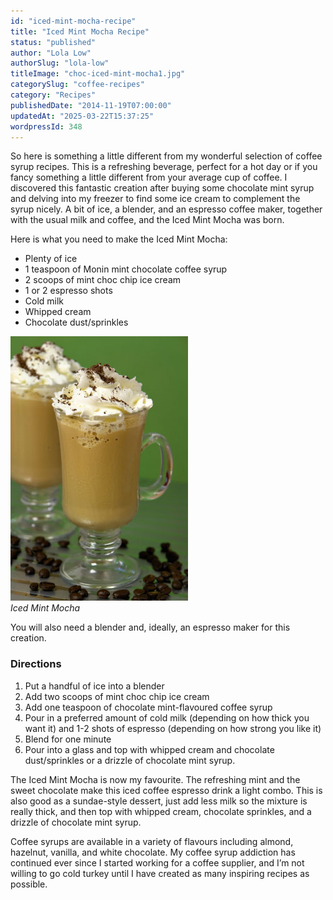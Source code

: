 ```yaml
---
id: "iced-mint-mocha-recipe"
title: "Iced Mint Mocha Recipe"
status: "published"
author: "Lola Low"
authorSlug: "lola-low"
titleImage: "choc-iced-mint-mocha1.jpg"
categorySlug: "coffee-recipes"
category: "Recipes"
publishedDate: "2014-11-19T07:00:00"
updatedAt: "2025-03-22T15:37:25"
wordpressId: 348
---
```


So here is something a little different from my wonderful selection of coffee syrup recipes. This is a refreshing beverage, perfect for a hot day or if you fancy something a little different from your average cup of coffee. I discovered this fantastic creation after buying some chocolate mint syrup and delving into my freezer to find some ice cream to complement the syrup nicely. A bit of ice, a blender, and an espresso coffee maker, together with the usual milk and coffee, and the Iced Mint Mocha was born.

Here is what you need to make the Iced Mint Mocha:

-   Plenty of ice
-   1 teaspoon of Monin mint chocolate coffee syrup
-   2 scoops of mint choc chip ice cream
-   1 or 2 espresso shots
-   Cold milk
-   Whipped cream
-   Chocolate dust/sprinkles

![iced mint mocha](choc-iced-mint-mocha1.jpg)  
*Iced Mint Mocha*

You will also need a blender and, ideally, an espresso maker for this creation.

### Directions

1.  Put a handful of ice into a blender
2.  Add two scoops of mint choc chip ice cream
3.  Add one teaspoon of chocolate mint-flavoured coffee syrup
4.  Pour in a preferred amount of cold milk (depending on how thick you want it) and 1-2 shots of espresso (depending on how strong you like it)
5.  Blend for one minute
6.  Pour into a glass and top with whipped cream and chocolate dust/sprinkles or a drizzle of chocolate mint syrup.

The Iced Mint Mocha is now my favourite. The refreshing mint and the sweet chocolate make this iced coffee espresso drink a light combo. This is also good as a sundae-style dessert, just add less milk so the mixture is really thick, and then top with whipped cream, chocolate sprinkles, and a drizzle of chocolate mint syrup.

Coffee syrups are available in a variety of flavours including almond, hazelnut, vanilla, and white chocolate. My coffee syrup addiction has continued ever since I started working for a coffee supplier, and I’m not willing to go cold turkey until I have created as many inspiring recipes as possible.